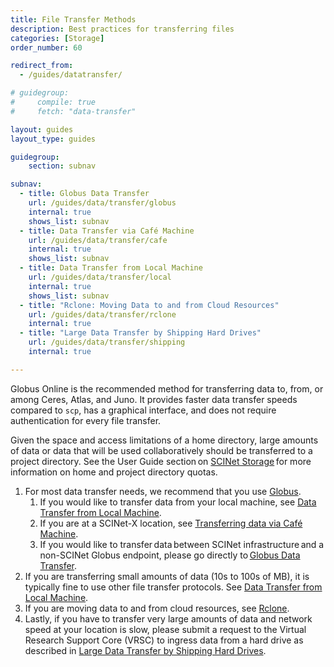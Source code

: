 ```yaml
---
title: File Transfer Methods
description: Best practices for transferring files
categories: [Storage]
order_number: 60

redirect_from: 
  - /guides/datatransfer/

# guidegroup:
#     compile: true
#     fetch: "data-transfer"

layout: guides
layout_type: guides

guidegroup:
    section: subnav

subnav:
  - title: Globus Data Transfer
    url: /guides/data/transfer/globus
    internal: true
    shows_list: subnav
  - title: Data Transfer via Café Machine
    url: /guides/data/transfer/cafe
    internal: true
    shows_list: subnav
  - title: Data Transfer from Local Machine
    url: /guides/data/transfer/local
    internal: true
    shows_list: subnav
  - title: "Rclone: Moving Data to and from Cloud Resources"
    url: /guides/data/transfer/rclone
    internal: true
  - title: "Large Data Transfer by Shipping Hard Drives"
    url: /guides/data/transfer/shipping
    internal: true

---
```


Globus Online is the recommended method for transferring data to, from, or among Ceres, Atlas, and Juno. It provides faster data transfer speeds compared to `scp`, has a graphical interface, and does not require authentication for every file transfer.  

Given the space and access limitations of a home directory, large amounts of data or data that will be used collaboratively should be transferred to a project directory. See the User Guide section on [SCINet Storage](/guides/data/storage) for more information on home and project directory quotas.  

1. For most data transfer needs, we recommend that you use [Globus](/guides/data/transfer/globus).  
    1. If you would like to transfer data from your local machine, see [Data Transfer from Local Machine](/guides/data/transfer/local).
    1. If you are at a SCINet-X location, see [Transferring data via Café Machine](/guides/data/transfer/cafe).
    1. If you would like to transfer data between SCINet infrastructure and a non-SCINet Globus endpoint, please go directly to [Globus Data Transfer](/guides/data/transfer/globus).  
1. If you are transferring small amounts of data (10s to 100s of MB), it is typically fine to use other file transfer protocols. See [Data Transfer from Local Machine](/guides/data/transfer/local).
1. If you are moving data to and from cloud resources, see [Rclone](/guides/data/transfer/rclone).
1. Lastly, if you have to transfer very large amounts of data and network speed at your location is slow, please submit a request to the Virtual Research Support Core (VRSC) to ingress data from a hard drive as described in [Large Data Transfer by Shipping Hard Drives](/guides/data/transfer/shipping).

<!--excerpt-->